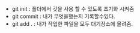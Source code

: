 - git init : 폴더에서 깃을 사용 할 수 있도록 초기화 시켜줌
- git commit : 내가 무엇을했는지 기록할수있다.
- git add . : 내가 작업한 파일을 모두 대기장소에 올려줌.
